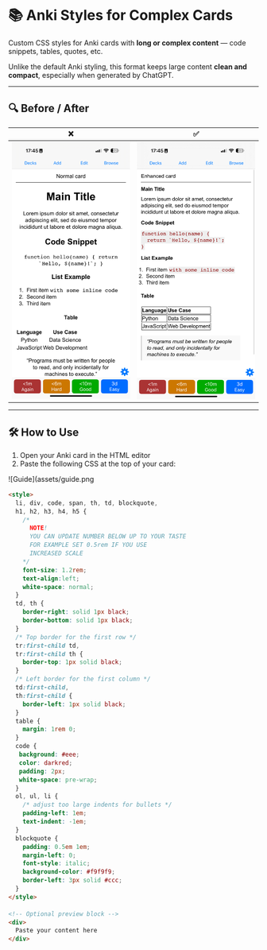 # 📚 Anki Styles for Complex Cards

Custom CSS styles for Anki cards with **long or complex content** — code snippets, tables, quotes, etc.

Unlike the default Anki styling, this format keeps large content **clean and compact**, especially when generated by ChatGPT.

---

## 🔍 Before / After

|              ❌               |           ✅                |
|:----------------------------:|:--------------------------:|
| ![Before](assets/before.png) | ![After](assets/after.png) |

---

## 🛠️ How to Use

1. Open your Anki card in the HTML editor
2. Paste the following CSS at the top of your card:

![Guide](assets/guide.png

```html
<style>
  li, div, code, span, th, td, blockquote,
  h1, h2, h3, h4, h5 {
    /* 
      NOTE!
      YOU CAN UPDATE NUMBER BELOW UP TO YOUR TASTE
      FOR EXAMPLE SET 0.5rem IF YOU USE
      INCREASED SCALE
    */
    font-size: 1.2rem;
    text-align:left;
    white-space: normal;
  }
  td, th {
    border-right: solid 1px black;
    border-bottom: solid 1px black;
  }
  /* Top border for the first row */
  tr:first-child td,
  tr:first-child th {
    border-top: 1px solid black;
  }
  /* Left border for the first column */
  td:first-child,
  th:first-child {
    border-left: 1px solid black;
  }
  table {
    margin: 1rem 0;
  }
  code {
   background: #eee;
   color: darkred;
   padding: 2px;
   white-space: pre-wrap;
  }
  ol, ul, li {
    /* adjust too large indents for bullets */
    padding-left: 1em;
    text-indent: -1em;
  }
  blockquote {
    padding: 0.5em 1em;
    margin-left: 0;
    font-style: italic;
    background-color: #f9f9f9;
    border-left: 3px solid #ccc;
  }
</style>

<!-- Optional preview block -->
<div>
  Paste your content here
</div>
```
